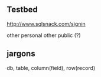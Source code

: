 ## Testbed

http://www.sqlsnack.com/signin

other personal other public (?)

## jargons

db, table, column(field), row(record)

